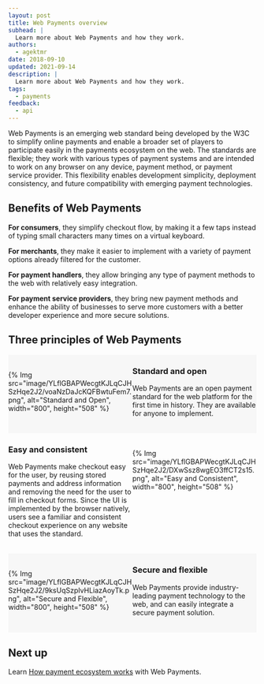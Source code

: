 ```yaml
---
layout: post
title: Web Payments overview
subhead: |
  Learn more about Web Payments and how they work.
authors:
  - agektmr
date: 2018-09-10
updated: 2021-09-14
description: |
  Learn more about Web Payments and how they work.
tags:
  - payments
feedback:
  - api
---
```



Web Payments is an emerging web standard being developed by the W3C to
simplify online payments and enable a broader set of players to participate
easily in the payments ecosystem on the web. The standards are flexible; they
work with various types of payment systems and are intended to work on any
browser on any device, payment method, or payment service provider. This
flexibility enables development simplicity, deployment consistency, and future
compatibility with emerging payment technologies.

## Benefits of Web Payments

**For consumers**, they simplify checkout flow, by making it a few taps instead
of typing small characters many times on a virtual keyboard.

**For merchants**, they make it easier to implement with a variety of payment
options already filtered for the customer.

**For payment handlers**, they allow bringing any type of payment methods to the
web with relatively easy integration.

**For payment service providers**, they bring new payment methods and enhance
the ability of businesses to serve more customers with a better developer
experience and more secure solutions.

## Three principles of Web Payments

<section style="display:flex;background-color:#f7f7f7;padding-bottom:32px;">
  <div style="min-width:50%;padding-top:32px;">
    {% Img src="image/YLflGBAPWecgtKJLqCJHSzHqe2J2/voaNzDaJcKQFBwtuFem7.png", alt="Standard and Open", width="800", height="508" %}
  </div>
  <div style="min-width:50%">
    <h3>Standard and open</h3>
    Web Payments are an open payment standard for the web platform for the first time
    in history. They are available for anyone to implement.</div>
</section>
<section style="display:flex;padding-bottom:32px;">
  <div style="min-width:50%">
    <h3>Easy and consistent</h3>
    Web Payments make checkout easy for the user, by reusing stored 
payments and address information and removing the need for the user to fill in checkout forms. 
Since the UI is implemented by the browser natively, users see a familiar and consistent checkout 
experience on any website that uses the standard.</div>
  <div style="min-width:50%;padding-top:32px;">
    {% Img src="image/YLflGBAPWecgtKJLqCJHSzHqe2J2/DXwSsz8wgEO3ffCT2s15.png", alt="Easy and Consistent", width="800", height="508" %}
  </div>
</section>
<section style="display:flex;background-color:#f7f7f7;padding-bottom:32px;">
  <div style="min-width:50%;padding-top:32px;">
    {% Img src="image/YLflGBAPWecgtKJLqCJHSzHqe2J2/9ksUqSzpIvHLiazAoyTk.png", alt="Secure and Flexible", width="800", height="508" %}
  </div>
  <div style="min-width:50%">
    <h3>Secure and flexible</h3>
    Web Payments provide industry-leading payment technology to the 
web, and can easily integrate a secure payment solution.</div>
</section>

## Next up

Learn [How payment ecosystem works](/how-payment-ecosystem-works) with Web
Payments.


